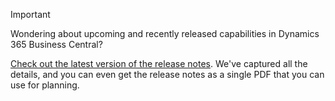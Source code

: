 > [!IMPORTANT]
>
> Wondering about upcoming and recently released capabilities in Dynamics 365 Business Central?
>
> [Check out the latest version of the release notes](https://docs.microsoft.com/en-us/business-applications-release-notes/october18/dynamics365-business-central/). We've captured all the details, and you can even get the release notes as a single PDF that you can use for planning.  
